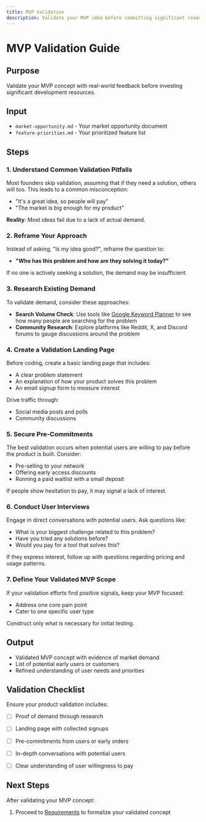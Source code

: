 ```yaml
---
title: MVP Validation
description: Validate your MVP idea before committing significant resources.
---
```


# MVP Validation Guide

## Purpose
Validate your MVP concept with real-world feedback before investing significant development resources.

## Input

* `market-opportunity.md` - Your market opportunity document
* `feature-priorities.md` - Your prioritized feature list

## Steps

### 1. Understand Common Validation Pitfalls

Most founders skip validation, assuming that if they need a solution, others will too. This leads to a common misconception:

* "It's a great idea, so people will pay"
* "The market is big enough for my product"

**Reality**: Most ideas fail due to a lack of actual demand.

### 2. Reframe Your Approach

Instead of asking, "Is my idea good?", reframe the question to:

* **"Who has this problem and how are they solving it today?"**

If no one is actively seeking a solution, the demand may be insufficient.

### 3. Research Existing Demand

To validate demand, consider these approaches:

* **Search Volume Check**: Use tools like [Google Keyword Planner](https://business.google.com/us/ad-tools/keyword-planner/) to see how many people are searching for the problem
* **Community Research**: Explore platforms like Reddit, X, and Discord forums to gauge discussions around the problem

### 4. Create a Validation Landing Page

Before coding, create a basic landing page that includes:

* A clear problem statement
* An explanation of how your product solves this problem
* An email signup form to measure interest

Drive traffic through:

* Social media posts and polls
* Community discussions

### 5. Secure Pre-Commitments

The best validation occurs when potential users are willing to pay before the product is built. Consider:

* Pre-selling to your network
* Offering early access discounts
* Running a paid waitlist with a small deposit

If people show hesitation to pay, it may signal a lack of interest.

### 6. Conduct User Interviews

Engage in direct conversations with potential users. Ask questions like:

* What is your biggest challenge related to this problem?
* Have you tried any solutions before?
* Would you pay for a tool that solves this?

If they express interest, follow up with questions regarding pricing and usage patterns.

### 7. Define Your Validated MVP Scope

If your validation efforts find positive signals, keep your MVP focused:

* Address one core pain point
* Cater to one specific user type

Construct only what is necessary for initial testing.

## Output

* Validated MVP concept with evidence of market demand
* List of potential early users or customers
* Refined understanding of user needs and priorities

## Validation Checklist

Ensure your product validation includes:

- [ ] Proof of demand through research
- [ ] Landing page with collected signups
- [ ] Pre-commitments from users or early orders
- [ ] In-depth conversations with potential users
- [ ] Clear understanding of user willingness to pay


## Next Steps

After validating your MVP concept:

1. Proceed to [Requirements](../requirements/index.md) to formalize your validated concept